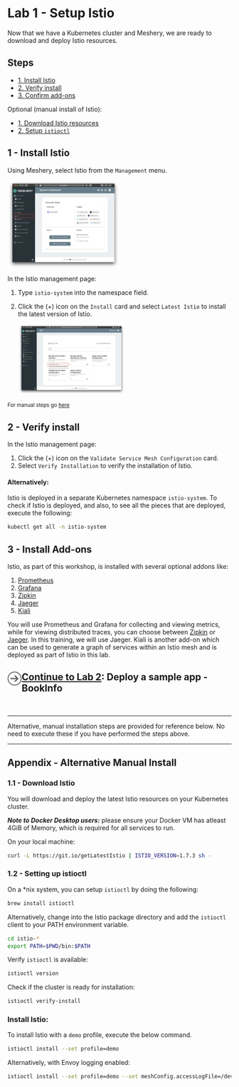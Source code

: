 # Lab 1 - Setup Istio

Now that we have a Kubernetes cluster and Meshery, we are ready to download and deploy Istio resources.

## Steps

- [1. Install Istio](#1)
- [2. Verify install](#2)
- [3. Confirm add-ons](#3)

Optional (manual install of Istio):

- [1. Download Istio resources](#1.1)
- [2. Setup `istioctl`](#1.2)

## <a name="1"></a> 1 - Install Istio

Using Meshery, select Istio from the `Management` menu.

<a href="img/istio-adapter.png">
<img src="img/istio-adapter.png" width="50%" align="center" />
</a>

In the Istio management page:

1. Type `istio-system` into the namespace field.
1. Click the (+) icon on the `Install` card and select `Latest Istio` to install the latest version of Istio.

   <a href="img/install-istio.png">
   <img src="img/install-istio.png" width="50%" align="center" />
   </a>

<small>For manual steps go [here](#appendix)</small>

## <a name="2"></a> 2 - Verify install

In the Istio management page:

1. Click the (+) icon on the `Validate Service Mesh Configuration` card.
1. Select `Verify Installation` to verify the installation of Istio.

#### Alternatively:

Istio is deployed in a separate Kubernetes namespace `istio-system`. To check if Istio is deployed, and also, to see all the pieces that are deployed, execute the following:

```sh
kubectl get all -n istio-system
```

## <a name="3"></a> 3 - Install Add-ons

Istio, as part of this workshop, is installed with several optional addons like:

1. [Prometheus](https://prometheus.io/)
2. [Grafana](https://grafana.com/)
3. [Zipkin](https://zipkin.io/)
4. [Jaeger](https://www.jaegertracing.io/)
5. [Kiali](https://www.kiali.io/)

You will use Prometheus and Grafana for collecting and viewing metrics, while for viewing distributed traces, you can choose between [Zipkin](https://zipkin.io/) or [Jaeger](https://www.jaegertracing.io/). In this training, we will use Jaeger. Kiali is another add-on which can be used to generate a graph of services within an Istio mesh and is deployed as part of Istio in this lab.

<h2>
  <a href="../lab-2/README.md">
  <img src="../img/go.svg" width="32" height="32" align="left" />
  Continue to Lab 2</a>: Deploy a sample app - BookInfo
</h2>

<br />
<hr />

Alternative, manual installation steps are provided for reference below. No need to execute these if you have performed the steps above.

<hr />

## <a name="appendix"></a> Appendix - Alternative Manual Install

### <a name="1.1"></a> 1.1 - Download Istio

You will download and deploy the latest Istio resources on your Kubernetes cluster.

**_Note to Docker Desktop users:_** please ensure your Docker VM has atleast 4GiB of Memory, which is required for all services to run.

On your local machine:

```sh
curl -L https://git.io/getLatestIstio | ISTIO_VERSION=1.7.3 sh -
```

### <a name="1.2"></a> 1.2 - Setting up istioctl

On a \*nix system, you can setup `istioctl` by doing the following:

```sh
brew install istioctl
```

Alternatively, change into the Istio package directory and add the `istioctl` client to your PATH environment variable.

```sh
cd istio-*
export PATH=$PWD/bin:$PATH
```

Verify `istioctl` is available:

```sh
istioctl version
```

Check if the cluster is ready for installation:

```sh
istioctl verify-install
```

### Install Istio:

To install Istio with a `demo` profile, execute the below command.

```sh
istioctl install --set profile=demo
```

Alternatively, with Envoy logging enabled:

```sh
istioctl install --set profile=demo --set meshConfig.accessLogFile=/dev/stdout
```
